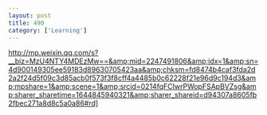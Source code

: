 ```yaml
---
layout: post
title: 490
category: ['Learning']
---
```


http://mp.weixin.qq.com/s?__biz=MzU4NTY4MDEzMw==&amp;mid=2247491806&amp;idx=1&amp;sn=4d900149305ee59183d89630705423aa&amp;chksm=fd8474b4caf3fda2d2a2f24d5f09c3d85acb0f573f3f8cff4a4485b0c62228f21e96d9c194d3&amp;mpshare=1&amp;scene=1&amp;srcid=0214fqFCIwrPWopFSApBVZsg&amp;sharer_sharetime=1644845940321&amp;sharer_shareid=d94307a8605fb2fbec271a8d8c5a0a86#rd]


